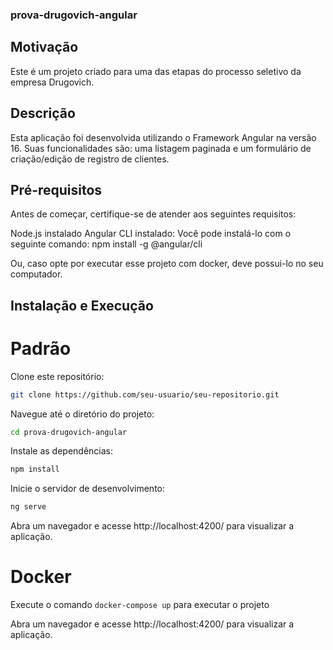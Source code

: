 ### prova-drugovich-angular

## Motivação

Este é um projeto criado para uma das etapas do processo seletivo da empresa Drugovich.

## Descrição

Esta aplicação foi desenvolvida utilizando o Framework Angular na versão 16. Suas funcionalidades são: uma listagem paginada e um formulário de criação/edição de registro de clientes.

## Pré-requisitos

Antes de começar, certifique-se de atender aos seguintes requisitos:

Node.js instalado
Angular CLI instalado: Você pode instalá-lo com o seguinte comando: npm install -g @angular/cli

Ou, caso opte por executar esse projeto com docker, deve possui-lo no seu computador.

## Instalação e Execução

# Padrão

Clone este repositório:

```bash
git clone https://github.com/seu-usuario/seu-repositorio.git
```

Navegue até o diretório do projeto:

```bash
cd prova-drugovich-angular
```
Instale as dependências:

```bash
npm install
```

Inicie o servidor de desenvolvimento:

```bash
ng serve
```

Abra um navegador e acesse http://localhost:4200/ para visualizar a aplicação.

# Docker

Execute o comando ```docker-compose up``` para executar o projeto

Abra um navegador e acesse http://localhost:4200/ para visualizar a aplicação.
